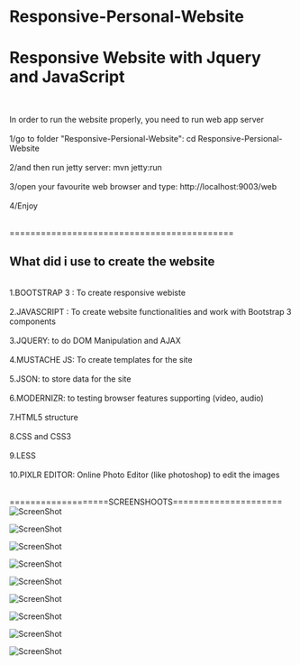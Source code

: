 Responsive-Personal-Website
===========================

<h1>Responsive Website with Jquery and JavaScript</h1><br />

In order to run the website properly, you need to run web app server<br /><br />
1/go to folder "Responsive-Persional-Website":  cd Responsive-Persional-Website<br /><br />
2/and then run jetty server:                    mvn jetty:run<br /><br />
3/open your favourite web browser and type:  http://localhost:9003/web<br /><br />
4/Enjoy<br /><br />

===========================================<br />
<h2>What did i use to create the website</h2><br />
1.BOOTSTRAP 3 : To create responsive webiste<br /><br />
2.JAVASCRIPT : To create website functionalities and work with Bootstrap 3 components<br /><br />
3.JQUERY: to do DOM Manipulation and AJAX<br /><br />
4.MUSTACHE JS: To create templates for the site<br /><br />
5.JSON: to store data for the site<br /><br />
6.MODERNIZR: to testing browser features supporting (video, audio)<br /><br />
7.HTML5 structure<br /><br />
8.CSS and CSS3<br /><br />
9.LESS <br /><br />
10.PIXLR EDITOR: Online Photo Editor (like photoshop) to edit the images<br /><br />

===================SCREENSHOOTS=====================<br />
![ScreenShot](https://raw.githubusercontent.com/tommythongnguyen/Responsive-Personal-Website/master/www/graphics/githubImages/homepage.png)<br />

![ScreenShot](https://raw.githubusercontent.com/tommythongnguyen/Responsive-Personal-Website/master/www/graphics/githubImages/photopage.png)<br />

![ScreenShot](https://raw.githubusercontent.com/tommythongnguyen/Responsive-Personal-Website/master/www/graphics/githubImages/photoCarousel.png)<br />

![ScreenShot](https://raw.githubusercontent.com/tommythongnguyen/Responsive-Personal-Website/master/www/graphics/githubImages/mediapage.png)<br />

![ScreenShot](https://raw.githubusercontent.com/tommythongnguyen/Responsive-Personal-Website/master/www/graphics/githubImages/videos.png)<br />

![ScreenShot](https://raw.githubusercontent.com/tommythongnguyen/Responsive-Personal-Website/master/www/graphics/githubImages/movies.png)<br />

![ScreenShot](https://raw.githubusercontent.com/tommythongnguyen/Responsive-Personal-Website/master/www/graphics/githubImages/comedies.png)<br />

![ScreenShot](https://raw.githubusercontent.com/tommythongnguyen/Responsive-Personal-Website/master/www/graphics/githubImages/album.png)<br />

![ScreenShot](https://raw.githubusercontent.com/tommythongnguyen/Responsive-Personal-Website/master/www/graphics/githubImages/aboutpage.png)<br />

